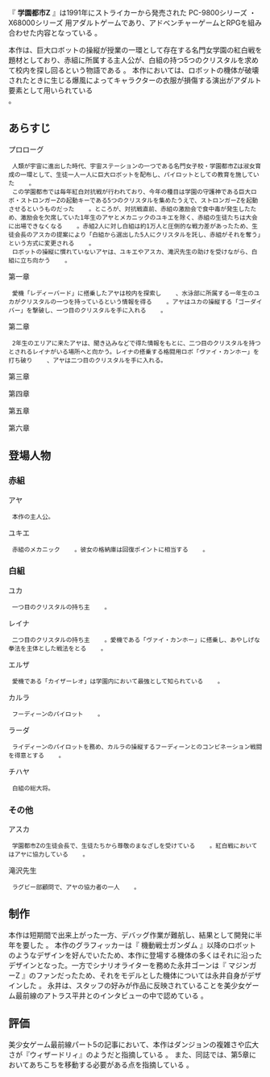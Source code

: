 『 **学園都市Z** 』は1991年にストライカーから発売された  PC-9800シリーズ  ・  X68000シリーズ
用アダルトゲームであり、アドベンチャーゲームとRPGを組み合わせた内容となっている    。

本作は、巨大ロボットの操縦が授業の一環として存在する名門女学園の紅白戦を題材としており、赤組に所属する主人公が、白組の持つ5つのクリスタルを求めて校内を探し回るという物語である
  。 本作においては、ロボットの機体が破壊されたときに生じる爆風によってキャラクターの衣服が損傷する演出がアダルト要素として用いられている  
。

##  あらすじ  

プロローグ

     人類が宇宙に進出した時代、宇宙ステーションの一つである名門女子校・学園都市Zは淑女育成の一環として、生徒一人一人に巨大ロボットを配布し、パイロットとしての教育を施していた    。 
     この学園都市では毎年紅白対抗戦が行われており、今年の種目は学園の守護神である巨大ロボ・ストロンガーZの起動キーである5つのクリスタルを集めたうえで、ストロンガーZを起動させるというものだった    。ところが、対抗戦直前、赤組の激励会で食中毒が発生したため、激励会を欠席していた1年生のアヤとメカニックのユキエを除く、赤組の生徒たちは大会に出場できなくなる    。赤組2人に対し白組は約1万人と圧倒的な戦力差があったため、生徒会長のアスカの提案により「白組から選出した5人にクリスタルを託し、赤組がそれを奪う」という方式に変更される    。 
     ロボットの操縦に慣れていないアヤは、ユキエやアスカ、滝沢先生の助けを受けながら、白組に立ち向かう    。 
第一章

     愛機「レディーバード」に搭乗したアヤは校内を探索し    、水泳部に所属する一年生のユカがクリスタルの一つを持っているという情報を得る    。アヤはユカの操縦する「ゴーダイバー」を撃破し、一つ目のクリスタルを手に入れる    。 
第二章

     2年生のエリアに来たアヤは、聞き込みなどで得た情報をもとに、二つ目のクリスタルを持つとされるレイナがいる場所へと向かう。レイナの搭乗する格闘用ロボ「ヴァイ・カンホー」を打ち破り    、アヤは二つ目のクリスタルを手に入れる。 
第三章

第四章

第五章

第六章

  

##  登場人物  

###  赤組  

アヤ

     本作の主人公。 
ユキエ

     赤組のメカニック    。彼女の格納庫は回復ポイントに相当する    。 

###  白組  

ユカ

     一つ目のクリスタルの持ち主    。 
レイナ

     二つ目のクリスタルの持ち主    。愛機である「ヴァイ・カンホー」に搭乗し、あやしげな拳法を主体とした戦法をとる    。 
エルザ

     愛機である「カイザーレオ」は学園内において最強として知られている    。 
カルラ

     フーディーンのパイロット    。 
ラーダ

     ライディーンのパイロットを務め、カルラの操縦するフーディーンとのコンビネーション戦闘を得意とする    。 
チハヤ

     白組の総大将。 

###  その他  

アスカ

     学園都市Zの生徒会長で、生徒たちから尊敬のまなざしを受けている    。紅白戦においてはアヤに協力している    。 
滝沢先生

     ラグビー部顧問で、アヤの協力者の一人    。 

##  制作  

本作は短期間で出来上がった一方、デバッグ作業が難航し、結果として開発に半年を要した    。 本作のグラフィッカーは『  機動戦士ガンダム
』以降のロボットのようなデザインを好んでいたため、本作に登場する機体の多くはそれに沿ったデザインとなった。一方でシナリオライターを務めた永井ゴーンは『
マジンガーZ  』のファンだったため、それをモデルとした機体については永井自身がデザインした    。
永井は、スタッフの好みが作品に反映されていることを美少女ゲーム最前線のアトラス平井とのインタビューの中で認めている    。

##  評価  

美少女ゲーム最前線パート5の記事において、本作はダンジョンの複雑さや広大さが『ウィザードリィ』のようだと指摘している    。
また、同誌では、第5章においてあちこちを移動する必要がある点を指摘している    。

